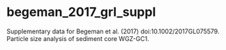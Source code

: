 # begeman_2017_grl_suppl
Supplementary data for Begeman et al. (2017) doi:10.1002/2017GL075579. Particle size analysis of sediment core WGZ-GC1.
